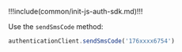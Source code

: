 !!!include(common/init-js-auth-sdk.md)!!!

Use the `sendSmsCode` method:

```javascript
authenticationClient.sendSmsCode('176xxxx6754')
```
